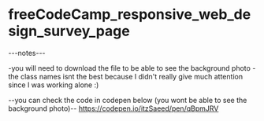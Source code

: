 # freeCodeCamp_responsive_web_design_survey_page

---notes---

-you will need to download the file to be able to see the background photo
-the class names isnt the best because I didn't really give much attention since I was working alone :)

--you can check the code in codepen below (you wont be able to see the background photo)--
https://codepen.io/itzSaeed/pen/qBpmJRV
